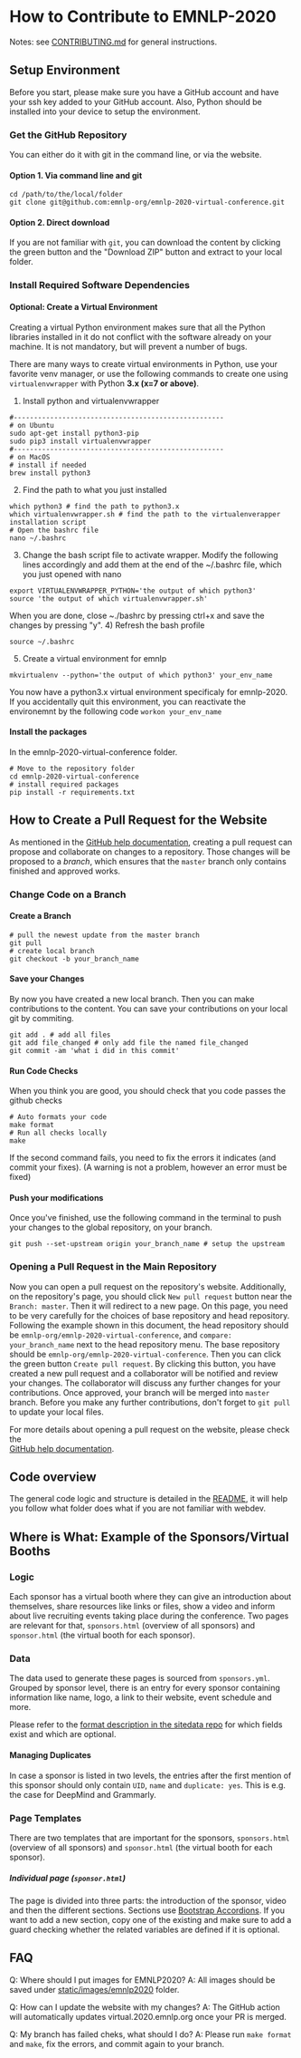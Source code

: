 # How to Contribute to EMNLP-2020

Notes: see [CONTRIBUTING.md](./CONTRIBUTING.md) for general instructions.

## Setup Environment

Before you start, please make sure you have a GitHub account and have your ssh key added to your GitHub account. Also, 
Python should be installed into your device to setup the environment.

### Get the GitHub Repository
You can either do it with git in the command line, or via the website.

#### Option 1. Via command line and git
```shell
cd /path/to/the/local/folder
git clone git@github.com:emnlp-org/emnlp-2020-virtual-conference.git
```

#### Option 2. Direct download
If you are not familiar with ```git```, you can download the content by clicking the green button and the "Download ZIP"
 button and extract to your local folder.

### Install Required Software Dependencies

#### Optional: Create a Virtual Environment
Creating a virtual Python environment makes sure that all the Python libraries installed in it do not conflict with the 
software already on your machine. It is not mandatory, but will prevent a number of bugs.

There are many ways to create virtual environments in Python, use your favorite venv manager, or use the following 
commands to create one using ```virtualenvwrapper``` with Python **3.x (x=7 or above)**.

1) Install python and virtualenvwrapper
```shell
#----------------------------------------------------
# on Ubuntu
sudo apt-get install python3-pip
sudo pip3 install virtualenvwrapper
#----------------------------------------------------
# on MacOS
# install if needed
brew install python3
```

2) Find the path to what you just installed
```shell
which python3 # find the path to python3.x
which virtualenvwrapper.sh # find the path to the virtualenverapper installation script
# Open the bashrc file
nano ~/.bashrc
```
3) Change the bash script file to activate wrapper. 
Modify the following lines accordingly and add them at the end of the ~/.bashrc file, which you just opened with nano
```shell
export VIRTUALENVWRAPPER_PYTHON='the output of which python3'
source 'the output of which virtualenvwrapper.sh'
```
When you are done, close ~./bashrc by pressing ctrl+x and save the changes by pressing "y".
4) Refresh the bash profile
```shell
source ~/.bashrc
```
5) Create a virtual environment for emnlp
```shell
mkvirtualenv --python='the output of which python3' your_env_name
```
You now have a python3.x virtual environment specificaly for emnlp-2020. If you accidentally quit this environment, you 
can reactivate the environemnt by the following code `workon your_env_name`

#### Install the packages
In the emnlp-2020-virtual-conference folder.

```shell
# Move to the repository folder
cd emnlp-2020-virtual-conference
# install required packages
pip install -r requirements.txt
```

## How to Create a Pull Request for the Website

As mentioned in the [GitHub help documentation](https://help.github.com/en/github/collaborating-with-issues-and-pull-requests/creating-a-pull-request),
creating a pull request can propose and collaborate on changes to a repository. Those changes will be proposed to a *branch*, 
which ensures that the ```master``` branch only contains finished and approved works. 


### Change Code on a Branch 
#### Create a Branch
```shell
# pull the newest update from the master branch
git pull
# create local branch
git checkout -b your_branch_name
```

#### Save your Changes
By now you have created a new local branch. Then you can make contributions to the content. 
You can save your contributions on your local git by commiting.
```shell
git add . # add all files
git add file_changed # only add file the named file_changed
git commit -am 'what i did in this commit'
```

#### Run Code Checks
When you think you are good, you should check that you code passes the github checks
```shell
# Auto formats your code
make format
# Run all checks locally
make
```
If the second command fails, you need to fix the errors it indicates (and commit your fixes). (A warning is not a problem, 
however an error must be fixed)

#### Push your modifications
Once you've finished, use the following command in the terminal to push your changes to the global repository, on your branch.

```shell
git push --set-upstream origin your_branch_name # setup the upstream
```

### Opening a Pull Request in the Main Repository

Now you can open a pull request on the repository's website. Additionally, on the repository's page, you should click 
```New pull request``` button near the ```Branch: master```. Then it will redirect to a new page. On this page, you 
need to be very carefully for the choices of base repository and head repository. Following the example shown in this 
document, the head repository should be ```emnlp-org/emnlp-2020-virtual-conference```, and ```compare: your_branch_name``` 
next to the head repository menu. The base repository should be ```emnlp-org/emnlp-2020-virtual-conference```.  Then you
 can click the green button ```Create pull request```. By clicking this button, you have created a new pull request and a 
 collaborator will be notified and review your changes. The collaborator will discuss any further changes for your 
 contributions. Once approved, your branch will be merged into ```master``` branch. Before you make any further contributions, 
 don't forget to ```git pull``` to update your local files.

For more details about opening a pull request on the website, please check the  
[GitHub help documentation](https://help.github.com/en/github/collaborating-with-issues-and-pull-requests/creating-a-pull-request).

## Code overview
The general code logic and structure is detailed in the 
[README](https://github.com/emnlp-org/emnlp-2020-virtual-conference/blob/master/README.md), it will help you follow what 
folder does what if you are not familiar with webdev.

## Where is What: Example of the Sponsors/Virtual Booths

### Logic
Each sponsor has a virtual booth where they can give an introduction about
themselves, share resources like links or files, show a video and inform
about live recruiting events taking place during the conference. Two pages 
are relevant for that, `sponsors.html` (overview of all sponsors) and
`sponsor.html` (the virtual booth for each sponsor).

### Data
The data used to generate these pages is sourced from `sponsors.yml`. Grouped
by sponsor level, there is an entry for every sponsor containing information
like name, logo, a link to their website, event schedule and more.

Please refer to the [format description in the sitedata repo](https://github.com/emnlp-org/acl-2020-virtual-conference-sitedata#sponsors--yml-)
for which fields exist and which are optional.

#### Managing Duplicates

In case a sponsor is listed in two levels, the entries after the first mention
of this sponsor  should only contain `UID`, `name` and `duplicate: yes`. This
is e.g. the case for DeepMind and Grammarly.
 
### Page Templates 

There are two templates that are important for the sponsors, `sponsors.html` (overview of all
sponsors) and `sponsor.html` (the virtual booth for each sponsor).

##### Individual page (`sponsor.html`)

The page is divided into three parts: the introduction of the sponsor, video and
then the different sections. Sections use [Bootstrap Accordions](https://getbootstrap.com/docs/4.3/components/collapse/#accordion-example). 
If you want to add a new section, copy one of the existing and make sure to add a guard
checking whether the related variables are defined if it is optional. 

## FAQ

Q: Where should I put images for EMNLP2020?
A: All images should be saved under [static/images/emnlp2020](https://github.com/emnlp-org/emnlp-2020-virtual-conference/pull/114/files/static/images/emnlp2020) folder.


Q: How can I update the website with my changes?
A: The GitHub action will automatically updates virtual.2020.emnlp.org once your PR is merged.

Q: My branch has failed cheks, what should I do?
A: Please run `make format` and `make`, fix the errors, and commit again to your branch.
